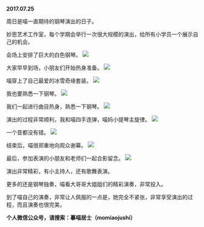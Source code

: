 
          
**2017.07.25**

周日是喵一直期待的钢琴演出的日子。

妙思艺术工作室，每个学期会举行一次很大规模的演出，给所有小学员一个展示自己的机会。

会场上安排了巨大的白色钢琴。
![](//upload-images.jianshu.io/upload_images/51001-1a5d300730ff9deb.jpg)


大家早早到场，小朋友们开始热身准备。
![](//upload-images.jianshu.io/upload_images/51001-30ed6aa1bfd8203b.jpg)


喵穿上了自己最爱的冰雪奇缘套装。
![](//upload-images.jianshu.io/upload_images/51001-a8f5fad8290ee4b6.jpg)


我也要熟悉一下钢琴。
![](//upload-images.jianshu.io/upload_images/51001-d3b191a5e73f0dbb.jpg)


我们一起进行曲目热身，熟悉一下钢琴。
![](//upload-images.jianshu.io/upload_images/51001-2d7c7c8470e63457.jpg)


演出的过程非常顺利，我和喵四手连弹，喵妈小提琴主旋律。
![](//upload-images.jianshu.io/upload_images/51001-c0b6c9f06afa350a.jpg)


一个音都没有错。
![](//upload-images.jianshu.io/upload_images/51001-4bcddc978a293efe.jpg)


结束后，喵很郑重地向观众谢幕。
![](//upload-images.jianshu.io/upload_images/51001-2c858f5274975d12.jpg)


最后，参加表演的小朋友和老师们一起合影留念。
![](//upload-images.jianshu.io/upload_images/51001-5084df1c3f58f833.jpg)


演出非常精彩，有小主持人，还有歌舞表演。

更多的还是钢琴独奏，喵看大哥哥大姐姐们的精彩演奏，非常投入。

到了喵自己的演奏，非常让人佩服的一点是，她完全不紧张，非常享受演出的过程，而且演奏也很完美。


**个人微信公众号，请搜索：摹喵居士（momiaojushi）**

        